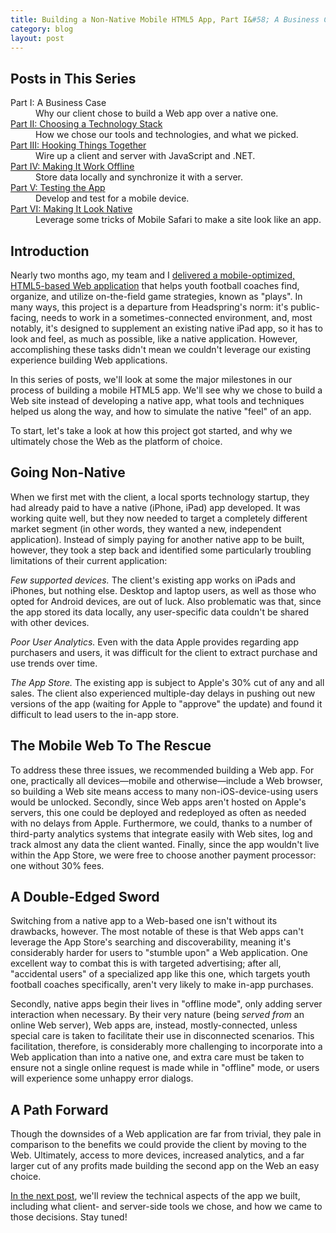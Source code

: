 ```yaml
---
title: Building a Non-Native Mobile HTML5 App, Part I&#58; A Business Case
category: blog
layout: post
---
```


## Posts in This Series

<dl>

   <dt>Part I: A Business Case</dt>
   <dd>Why our client chose to build a Web app over a native one.</dd>

   <dt><a href="/2012/10/building-a-mobile-html5-app-choosing-a-technology-stack/">Part II: Choosing a Technology Stack</a></dt>
   <dd>How we chose our tools and technologies, and what we picked.</dd>

   <dt><a href="/2012/10/building-a-mobile-html5-app-hooking-things-together/">Part III: Hooking Things Together</a></dt>
   <dd>Wire up a client and server with JavaScript and .NET.</dd>

   <dt><a href="/2012/10/building-a-mobile-html5-app-making-it-work-offline/">Part IV: Making It Work Offline</a></dt>
   <dd>Store data locally and synchronize it with a server.</dd>

   <dt><a href="/2012/10/building-a-mobile-html5-app-testing-the-app/">Part V: Testing the App</a></dt>
   <dd>Develop and test for a mobile device.</dd>

   <dt><a href="/2012/11/building-a-mobile-html5-app-making-it-look-native/">Part VI: Making It Look Native</a></dt>
   <dd>Leverage some tricks of Mobile Safari to make a site look like an app.</dd>

</dl>

## Introduction

Nearly two months ago, my team and I [delivered a mobile-optimized, HTML5-based Web application][1] that helps youth football coaches find, organize, and utilize on-the-field game strategies, known as "plays". In many ways, this project is a departure from Headspring's norm: it's public-facing, needs to work in a sometimes-connected environment, and, most notably, it's designed to supplement an existing native iPad app, so it has to look and feel, as much as possible, like a native application. However, accomplishing these tasks didn't mean we couldn't leverage our existing experience building Web applications.

In this series of posts, we'll look at some the major milestones in our process of building a mobile HTML5 app. We'll see why we chose to build a Web site instead of developing a native app, what tools and techniques helped us along the way, and how to simulate the native "feel" of an app.

To start, let's take a look at how this project got started, and why we ultimately chose the Web as the platform of choice.

## Going Non-Native

When we first met with the client, a local sports technology startup, they had already paid to have a native (iPhone, iPad) app developed. It was working quite well, but they now needed to target a completely different market segment (in other words, they wanted a new, independent application). Instead of simply paying for another native app to be built, however, they took a step back and identified some particularly troubling limitations of their current application:

*Few supported devices.* The client's existing app works on iPads and iPhones, but nothing else. Desktop and laptop users, as well as those who opted for Android devices, are out of luck. Also problematic was that, since the app stored its data locally, any user-specific data couldn't be shared with other devices.

*Poor User Analytics.* Even with the data Apple provides regarding app purchasers and users, it was difficult for the client to extract purchase and use trends over time.

*The App Store.* The existing app is subject to Apple's 30% cut of any and all sales. The client also experienced multiple-day delays in pushing out new versions of the app (waiting for Apple to "approve" the update) and found it difficult to lead users to the in-app store.

## The Mobile Web To The Rescue

To address these three issues, we recommended building a Web app. For one, practically all devices—mobile and otherwise—include a Web browser, so building a Web site means access to many non-iOS-device-using users would be unlocked. Secondly, since Web apps aren't hosted on Apple's servers, this one could be deployed and redeployed as often as needed with no delays from Apple. Furthermore, we could, thanks to a number of third-party analytics systems that integrate easily with Web sites, log and track almost any data the client wanted. Finally, since the app wouldn't live within the App Store, we were free to choose another payment processor: one without 30% fees.

## A Double-Edged Sword

Switching from a native app to a Web-based one isn't without its drawbacks, however. The most notable of these is that Web apps can't leverage the App Store's searching and discoverability, meaning it's considerably harder for users to "stumble upon" a Web application. One excellent way to combat this is with targeted advertising; after all, "accidental users" of a specialized app like this one, which targets youth football coaches specifically, aren't very likely to make in-app purchases.

Secondly, native apps begin their lives in "offline mode", only adding server interaction when necessary. By their very nature (being *served from* an online Web server), Web apps are, instead, mostly-connected, unless special care is taken to facilitate their use in disconnected scenarios. This facilitation, therefore, is considerably more challenging to incorporate into a Web application than into a native one, and extra care must be taken to ensure not a single online request is made while in "offline" mode, or users will experience some unhappy error dialogs.

## A Path Forward

Though the downsides of a Web application are far from trivial, they pale in comparison to the benefits we could provide the client by moving to the Web. Ultimately, access to more devices, increased analytics, and a far larger cut of any profits made building the second app on the Web an easy choice.

[In the next post][2], we'll review the technical aspects of the app we built, including what client- and server-side tools we chose, and how we came to those decisions. Stay tuned!

[1]: http://www.headspring.com/mary/headspring-1st-down-technologies/
[2]: /2012/10/building-a-mobile-html5-app-choosing-a-technology-stack/
